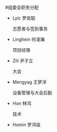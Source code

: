 #组委会职务分配

* Lyic    罗奕聪

    志愿者与签到事务

* Linghein    何凌瀚

    项目经理
    
* Zili    尹子立

    大会
    
* Mengyag     王梦洋

    设备管理与大会后勤
    
* Hon    林鸿

    技术
    
* Homin    罗鸿铭

